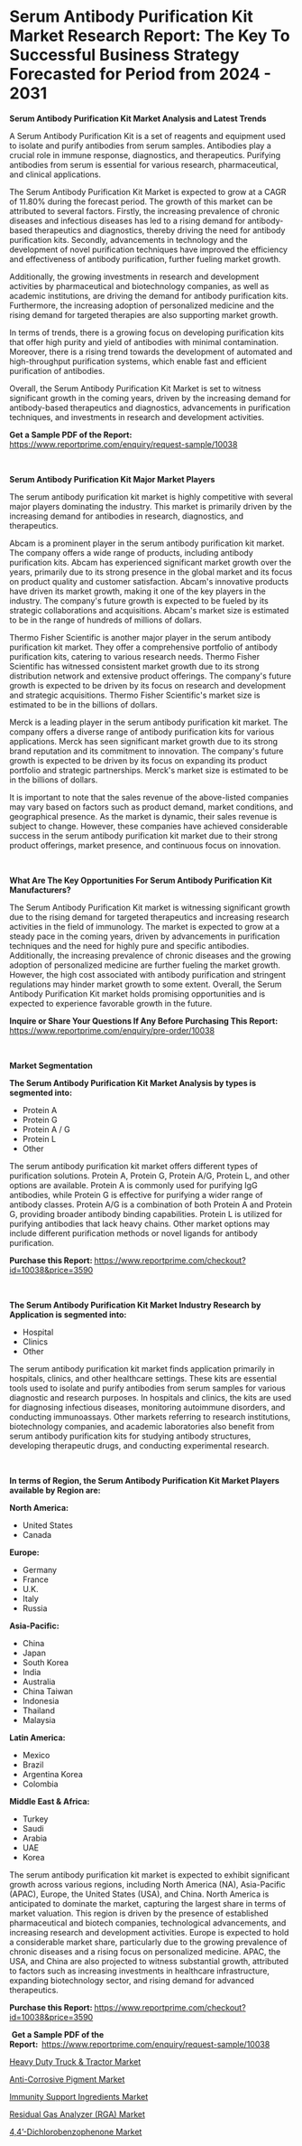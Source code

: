 <p><h1>Serum Antibody Purification Kit Market Research Report: The Key To Successful Business Strategy Forecasted for Period from 2024 - 2031</h1></p><p><strong>Serum Antibody Purification Kit Market Analysis and Latest Trends</strong></p>
<p><p>A Serum Antibody Purification Kit is a set of reagents and equipment used to isolate and purify antibodies from serum samples. Antibodies play a crucial role in immune response, diagnostics, and therapeutics. Purifying antibodies from serum is essential for various research, pharmaceutical, and clinical applications.</p><p>The Serum Antibody Purification Kit Market is expected to grow at a CAGR of 11.80% during the forecast period. The growth of this market can be attributed to several factors. Firstly, the increasing prevalence of chronic diseases and infectious diseases has led to a rising demand for antibody-based therapeutics and diagnostics, thereby driving the need for antibody purification kits. Secondly, advancements in technology and the development of novel purification techniques have improved the efficiency and effectiveness of antibody purification, further fueling market growth.</p><p>Additionally, the growing investments in research and development activities by pharmaceutical and biotechnology companies, as well as academic institutions, are driving the demand for antibody purification kits. Furthermore, the increasing adoption of personalized medicine and the rising demand for targeted therapies are also supporting market growth.</p><p>In terms of trends, there is a growing focus on developing purification kits that offer high purity and yield of antibodies with minimal contamination. Moreover, there is a rising trend towards the development of automated and high-throughput purification systems, which enable fast and efficient purification of antibodies.</p><p>Overall, the Serum Antibody Purification Kit Market is set to witness significant growth in the coming years, driven by the increasing demand for antibody-based therapeutics and diagnostics, advancements in purification techniques, and investments in research and development activities.</p></p>
<p><strong>Get a Sample PDF of the Report:&nbsp;</strong> <a href="https://www.reportprime.com/enquiry/request-sample/10038">https://www.reportprime.com/enquiry/request-sample/10038</a></p>
<p>&nbsp;</p>
<p><strong>Serum Antibody Purification Kit Major Market Players</strong></p>
<p><p>The serum antibody purification kit market is highly competitive with several major players dominating the industry. This market is primarily driven by the increasing demand for antibodies in research, diagnostics, and therapeutics.</p><p>Abcam is a prominent player in the serum antibody purification kit market. The company offers a wide range of products, including antibody purification kits. Abcam has experienced significant market growth over the years, primarily due to its strong presence in the global market and its focus on product quality and customer satisfaction. Abcam's innovative products have driven its market growth, making it one of the key players in the industry. The company's future growth is expected to be fueled by its strategic collaborations and acquisitions. Abcam's market size is estimated to be in the range of hundreds of millions of dollars.</p><p>Thermo Fisher Scientific is another major player in the serum antibody purification kit market. They offer a comprehensive portfolio of antibody purification kits, catering to various research needs. Thermo Fisher Scientific has witnessed consistent market growth due to its strong distribution network and extensive product offerings. The company's future growth is expected to be driven by its focus on research and development and strategic acquisitions. Thermo Fisher Scientific's market size is estimated to be in the billions of dollars.</p><p>Merck is a leading player in the serum antibody purification kit market. The company offers a diverse range of antibody purification kits for various applications. Merck has seen significant market growth due to its strong brand reputation and its commitment to innovation. The company's future growth is expected to be driven by its focus on expanding its product portfolio and strategic partnerships. Merck's market size is estimated to be in the billions of dollars.</p><p>It is important to note that the sales revenue of the above-listed companies may vary based on factors such as product demand, market conditions, and geographical presence. As the market is dynamic, their sales revenue is subject to change. However, these companies have achieved considerable success in the serum antibody purification kit market due to their strong product offerings, market presence, and continuous focus on innovation.</p></p>
<p>&nbsp;</p>
<p><strong>What Are The Key Opportunities For Serum Antibody Purification Kit Manufacturers?</strong></p>
<p><p>The Serum Antibody Purification Kit market is witnessing significant growth due to the rising demand for targeted therapeutics and increasing research activities in the field of immunology. The market is expected to grow at a steady pace in the coming years, driven by advancements in purification techniques and the need for highly pure and specific antibodies. Additionally, the increasing prevalence of chronic diseases and the growing adoption of personalized medicine are further fueling the market growth. However, the high cost associated with antibody purification and stringent regulations may hinder market growth to some extent. Overall, the Serum Antibody Purification Kit market holds promising opportunities and is expected to experience favorable growth in the future.</p></p>
<p><strong>Inquire or Share Your Questions If Any Before Purchasing This Report:</strong> <a href="https://www.reportprime.com/enquiry/pre-order/10038">https://www.reportprime.com/enquiry/pre-order/10038</a></p>
<p>&nbsp;</p>
<p><strong>Market Segmentation</strong></p>
<p><strong>The Serum Antibody Purification Kit Market Analysis by types is segmented into:</strong></p>
<p><ul><li>Protein A</li><li>Protein G</li><li>Protein A / G</li><li>Protein L</li><li>Other</li></ul></p>
<p><p>The serum antibody purification kit market offers different types of purification solutions. Protein A, Protein G, Protein A/G, Protein L, and other options are available. Protein A is commonly used for purifying IgG antibodies, while Protein G is effective for purifying a wider range of antibody classes. Protein A/G is a combination of both Protein A and Protein G, providing broader antibody binding capabilities. Protein L is utilized for purifying antibodies that lack heavy chains. Other market options may include different purification methods or novel ligands for antibody purification.</p></p>
<p><strong>Purchase this Report:&nbsp;</strong><a href="https://www.reportprime.com/checkout?id=10038&price=3590">https://www.reportprime.com/checkout?id=10038&price=3590</a></p>
<p>&nbsp;</p>
<p><strong>The Serum Antibody Purification Kit Market Industry Research by Application is segmented into:</strong></p>
<p><ul><li>Hospital</li><li>Clinics</li><li>Other</li></ul></p>
<p><p>The serum antibody purification kit market finds application primarily in hospitals, clinics, and other healthcare settings. These kits are essential tools used to isolate and purify antibodies from serum samples for various diagnostic and research purposes. In hospitals and clinics, the kits are used for diagnosing infectious diseases, monitoring autoimmune disorders, and conducting immunoassays. Other markets referring to research institutions, biotechnology companies, and academic laboratories also benefit from serum antibody purification kits for studying antibody structures, developing therapeutic drugs, and conducting experimental research.</p></p>
<p>&nbsp;</p>
<p><strong>In terms of Region, the Serum Antibody Purification Kit Market Players available by Region are:</strong></p>
<p>
    <p> <strong> North America: </strong>
        <ul>
            <li>United States</li>
            <li>Canada</li>
        </ul>
        </p> 
    <p> <strong> Europe: </strong>
        <ul>
            <li>Germany</li>
            <li>France</li>
            <li>U.K.</li>
            <li>Italy</li>
            <li>Russia</li>
        </ul>
        </p> 
    <p> <strong> Asia-Pacific: </strong>
        <ul>
            <li>China</li>
            <li>Japan</li>
            <li>South Korea</li>
            <li>India</li>
            <li>Australia</li>
            <li>China Taiwan</li>
            <li>Indonesia</li>
            <li>Thailand</li>
            <li>Malaysia</li>
        </ul>
        </p> 
    <p> <strong> Latin America: </strong>
        <ul>
            <li>Mexico</li>
            <li>Brazil</li>
            <li>Argentina Korea</li>
            <li>Colombia</li>
        </ul>
        </p> 
    <p> <strong> Middle East & Africa: </strong>
        <ul>
            <li>Turkey</li>
            <li>Saudi</li>
            <li>Arabia</li>
            <li>UAE</li>
            <li>Korea</li>
        </ul>
    </p>
    </p>
<p><p>The serum antibody purification kit market is expected to exhibit significant growth across various regions, including North America (NA), Asia-Pacific (APAC), Europe, the United States (USA), and China. North America is anticipated to dominate the market, capturing the largest share in terms of market valuation. This region is driven by the presence of established pharmaceutical and biotech companies, technological advancements, and increasing research and development activities. Europe is expected to hold a considerable market share, particularly due to the growing prevalence of chronic diseases and a rising focus on personalized medicine. APAC, the USA, and China are also projected to witness substantial growth, attributed to factors such as increasing investments in healthcare infrastructure, expanding biotechnology sector, and rising demand for advanced therapeutics.</p></p>
<p><strong>Purchase this Report: </strong><a href="https://www.reportprime.com/checkout?id=10038&price=3590">https://www.reportprime.com/checkout?id=10038&price=3590</a></p>
<p>&nbsp;<strong>Get a Sample PDF of the Report:&nbsp;&nbsp;</strong><a href="https://www.reportprime.com/enquiry/request-sample/10038">https://www.reportprime.com/enquiry/request-sample/10038</a></p>
<p><strong></strong></p>
<p><p><a href="https://medium.com/@debramedina73/analyzing-heavy-duty-truck-amp-tractor-market-global-industry-perspective-and-forecast-2024-to-efceeae4820b">Heavy Duty Truck & Tractor Market</a></p><p><a href="https://medium.com/@debramedina73/anti-corrosive-pigment-market-report-reveals-the-latest-trends-and-growth-opportunities-of-this-757e67ad54c6">Anti-Corrosive Pigment Market</a></p><p><a href="https://medium.com/@debramedina73/immunity-support-ingredients-market-insights-into-market-cagr-market-trends-and-growth-a8ac4724cfa7">Immunity Support Ingredients Market</a></p><p><a href="https://medium.com/@debramedina73/residual-gas-analyzer-rga-market-comprehensive-assessment-by-type-application-and-geography-fd585405ee4b">Residual Gas Analyzer (RGA) Market</a></p><p><a href="https://medium.com/@debramedina73/4-4-rsquo-dichlorobenzophenone-market-trends-and-market-analysis-forecasted-for-period-2024-2031-71b6a5532e61">4,4’-Dichlorobenzophenone Market</a></p></p>
